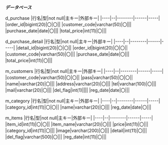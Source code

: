 ***データベース***

d_purchase
|行名|型|not null|主キー|外部キー|
|----|--|--------|------|-----|
|order_id|bigint(20)|〇|〇||
|customer_code|varchar(50)|〇|||
|purchase_date|date|〇|||
|total_price|int(11)|〇|||

d_purchase_detail
|行名|型|not null|主キー|外部キー|
|----|--|--------|------|-----|
|detail_id|bigint(20)|〇|〇||
|order_id|bigint(20)|〇|〇||
|customer_code|varchar(50)|〇|||
|purchase_date|date|〇|||
|total_price|int(11)|〇|||

m_customers
|行名|型|not null|主キー|外部キー|
|----|--|--------|------|-----|
|costomer_code|varchar(50)|〇|〇||
|pass|varchar(50)|〇|〇||
|name|varchar(20)|〇|||
|address|varchar(20)|〇|||
|tel|varchar(100)|〇|||
|mail|varchar(20)|〇|||
|del_flag|int(1)||||
|reg_date|date|〇|||

m_category
|行名|型|not null|主キー|外部キー|
|----|--|--------|------|-----|
|category_id|int(11)|〇|〇||
|name|varchar(20)|〇|||
|reg_date|date|〇|||

m_items
|行名|型|not null|主キー|外部キー|
|----|--|--------|------|-----|
|item_id|int(11)|〇|〇||
|item_name|varchar(20)|〇|||
|price|int(11)|〇|||
|category_id|int(11)|〇|||
|image|varchar(200)|〇|||
|detail|int(11)|〇|||
|del_flag|varchar(500)|〇|||
|reg_date|int(11)|〇|||

